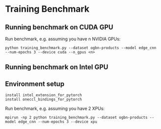 # Training Benchmark

## Running benchmark on CUDA GPU

Run benchmark, e.g. assuming you have n NVIDIA GPUs:
```
python training_benchmark.py --dataset ogbn-products --model edge_cnn --num-epochs 3 --device cuda --n_gpus <n>
```

## Running benchmark on Intel GPU

## Environment setup
```
install intel_extension_for_pytorch
install oneccl_bindings_for_pytorch
```

Run benchmark, e.g. assuming you have 2 XPUs:
```
mpirun -np 2 python training_benchmark.py --dataset ogbn-products --model edge_cnn --num-epochs 3 --device xpu
```
